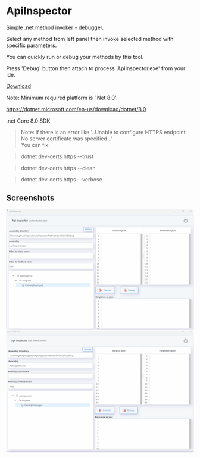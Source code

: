# ApiInspector
Simple .net method invoker - debugger.

Select any method from left panel
then invoke selected method with specific parameters.

You can quickly run or debug your methods by this tool.

Press 'Debug' button then attach to process 'ApiInspector.exe' from your ide.

<a id="raw-url" href="https://github.com/beyaz/ApiInspector/releases/download/LatestVersion/ApiInspector.zip">Download</a>



Note: Minimum required platform is '.Net 8.0'.

https://dotnet.microsoft.com/en-us/download/dotnet/8.0

.net Core 8.0 SDK

>Note: if there is an error like '..Unable to configure HTTPS endpoint. No server certificate was specified...'\
>You can  fix:

>dotnet dev-certs https --trust

>dotnet dev-certs https --clean

>dotnet dev-certs https --verbose

## Screenshots

![Screenshot](Screenshots/1.gif)
![Screenshot](Screenshots/2.gif)